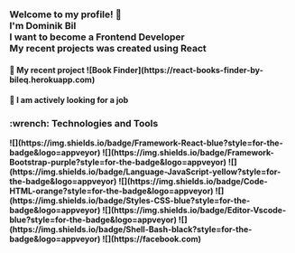 <h3>Welcome to my profile! 👋<br>I'm Dominik Bil<br>I want to become a Frontend Developer<br>My recent projects was created using <b>React<b/></h3>

<h4>📕 My recent project ![Book Finder](https://react-books-finder-by-bileq.herokuapp.com)</h4>
  
<h4>💼 I am actively looking for a job</h4>
  
<h3>:wrench: Technologies and Tools</h3>
![](https://img.shields.io/badge/Framework-React-blue?style=for-the-badge&logo=appveyor)
![](https://img.shields.io/badge/Framework-Bootstrap-purple?style=for-the-badge&logo=appveyor)
![](https://img.shields.io/badge/Language-JavaScript-yellow?style=for-the-badge&logo=appveyor)
![](https://img.shields.io/badge/Code-HTML-orange?style=for-the-badge&logo=appveyor)
![](https://img.shields.io/badge/Styles-CSS-blue?style=for-the-badge&logo=appveyor)
![](https://img.shields.io/badge/Editor-Vscode-blue?style=for-the-badge&logo=appveyor)
![](https://img.shields.io/badge/Shell-Bash-black?style=for-the-badge&logo=appveyor)
![](https://facebook.com)
